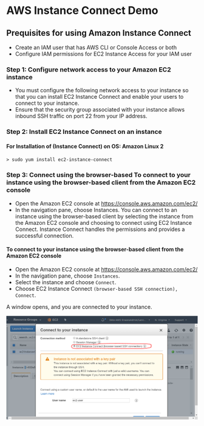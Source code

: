 # AWS Instance Connect Demo
## Prequisites for using Amazon Instance Connect
* Create an IAM user that has AWS CLI or Console Access or both
* Configure IAM permissions for EC2 Instance Access for your IAM user

### Step 1: Configure network access to your Amazon EC2 instance
* You must configure the following network access to your instance so that you can install EC2 Instance Connect and enable your users to connect to your instance.
* Ensure that the security group associated with your instance allows inbound SSH traffic on port 22 from your IP address.

### Step 2: Install EC2 Instance Connect on an instance
#### For Installation of (Instance Connect) on OS: Amazon Linux 2
```
> sudo yum install ec2-instance-connect
```
### Step 3: Connect using the browser-based To connect to your instance using the browser-based client from the Amazon EC2 console

* Open the Amazon EC2 console at https://console.aws.amazon.com/ec2/
* In the navigation pane, choose Instances.
You can connect to an instance using the browser-based client by selecting the instance from the Amazon EC2 console and choosing to connect using EC2 Instance Connect. Instance Connect handles the permissions and provides a successful connection.

#### To connect to your instance using the browser-based client from the Amazon EC2 console

* Open the Amazon EC2 console at https://console.aws.amazon.com/ec2/
* In the navigation pane, choose ```Instances```.
* Select the instance and choose ```Connect```.
* Choose EC2 Instance Connect ```(browser-based SSH connection), Connect```.

A window opens, and you are connected to your instance.

![image-1](https://github.com/lethompson/AWS-Instance-Connect-Demo/blob/master/Ec2-instance-connect-server-browser.png)
